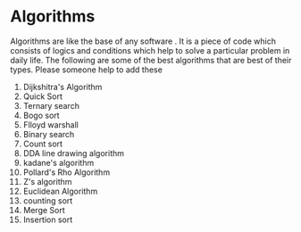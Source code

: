 # Algorithms

Algorithms are like the base of any software . It is a piece of code which consists of logics and conditions which help to solve a particular problem in daily life. 
The following are some of the best algorithms that are best of their types. Please someone help to add these
1. Dijkshitra's Algorithm
2. Quick Sort
3. Ternary search
3. Bogo sort
4. Flloyd warshall
5. Binary search
6. Count sort
7. DDA line drawing algorithm
8. kadane's algorithm
9. Pollard's Rho Algorithm
10. Z's algorithm
11. Euclidean Algorithm
12. counting sort
13. Merge Sort 
14. Insertion sort
